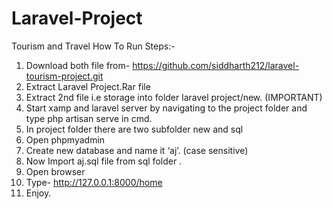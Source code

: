 # Laravel-Project
Tourism and Travel
How To Run Steps:- 

1.	Download both file from- https://github.com/siddharth212/laravel-tourism-project.git
2.	Extract Laravel Project.Rar file 
3.	Extract 2nd file i.e storage into folder laravel project/new.   (IMPORTANT)
4.	Start xamp and laravel server by navigating to the project folder and type php artisan serve in cmd.
5.	In project folder there are two subfolder new and sql
6.	Open phpmyadmin
7.	Create new database and name it ‘aj’. (case sensitive)
8.	Now Import aj.sql file from sql folder .
9.	Open browser
10.	Type- http://127.0.0.1:8000/home
11.	Enjoy.
